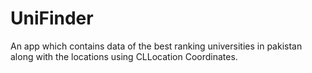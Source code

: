 # UniFinder
An app which contains data of the best ranking universities in pakistan along with the locations using CLLocation Coordinates.
